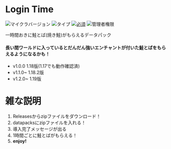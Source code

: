 # Login Time <!-- ![ダウンロード数](https://img.shields.io/github/downloads/tunakaniri/keiba-assistant/total) -->
![マイクラバージョン](https://img.shields.io/badge/Minecraft%20Ver-Java%201.18~1.19-brightgreen) ![タイプ](https://img.shields.io/badge/Type-datapack-orange) [![必須](https://img.shields.io/badge/Required-tunakan--resourcepack-blue)](../../../tunakan-resourcepack) ![管理者権限](https://img.shields.io/badge/Need%20OP-None-lightgrey)

一時間おきに鮭とば(焼き鮭)がもらえるデータパック
#### 長い間ワールドに入っているとだんだん強いエンチャントが付いた鮭とばをもらえるようになるかも！
- v1.0.0 1.18版(1.17でも動作確認済)
- v1.1.0~ 1.18.2版
- v1.2.0~ 1.19版

# 雑な説明
1. Releasesからzipファイルをダウンロード！
2. datapacksにzipファイルを入れる！
3. 導入完了メッセージが出る
4. 1時間ごとに鮭とばがもらえる！
5. **enjoy!**
